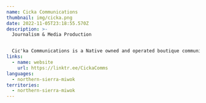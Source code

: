 ```yaml
---
name: Cicka Communications
thumbnail: img/cicka.png
date: 2022-11-05T23:18:55.570Z
description: >-
  Journalism & Media Production


  Cic'ka Communications is a Native owned and operated boutique communications firm specializing in journalism with grit and media production with conscience.
links:
  - name: website
    url: https://linktr.ee/CickaComms
languages:
  - northern-sierra-miwok
territories:
  - northern-sierra-miwok
---
```

